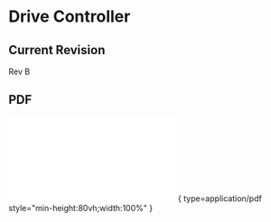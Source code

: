 # Drive Controller

## Current Revision

Rev B

## PDF

![Drive Controller PDF](<Drive Controller REV C.pdf>){ type=application/pdf style="min-height:80vh;width:100%" }
